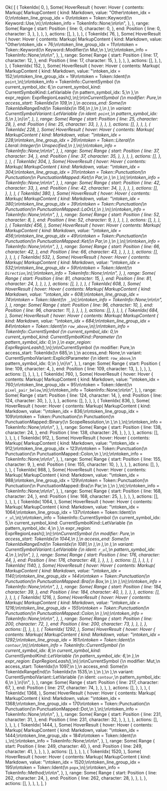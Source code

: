 Ok(
    [
        (
            TokenIdx(
                0,
            ),
            Some(
                HoverResult {
                    hover: Hover {
                        contents: Markup(
                            MarkupContent {
                                kind: Markdown,
                                value: "Other\ntoken_idx = 0;\n\ntoken_line_group_idx = 0\n\ntoken = Token::Keyword(\n    Keyword::Use,\n);\n\ntoken_info = TokenInfo::None;\n\n\n",
                            },
                        ),
                        range: Some(
                            Range {
                                start: Position {
                                    line: 0,
                                    character: 0,
                                },
                                end: Position {
                                    line: 0,
                                    character: 3,
                                },
                            },
                        ),
                    },
                    actions: [],
                },
            ),
        ),
        (
            TokenIdx(
                76,
            ),
            Some(
                HoverResult {
                    hover: Hover {
                        contents: Markup(
                            MarkupContent {
                                kind: Markdown,
                                value: "Other\ntoken_idx = 76;\n\ntoken_line_group_idx = 11\n\ntoken = Token::Keyword(\n    Keyword::Modifier(\n        Mut,\n    ),\n);\n\ntoken_info = TokenInfo::None;\n\n\n",
                            },
                        ),
                        range: Some(
                            Range {
                                start: Position {
                                    line: 17,
                                    character: 12,
                                },
                                end: Position {
                                    line: 17,
                                    character: 15,
                                },
                            },
                        ),
                    },
                    actions: [],
                },
            ),
        ),
        (
            TokenIdx(
                152,
            ),
            Some(
                HoverResult {
                    hover: Hover {
                        contents: Markup(
                            MarkupContent {
                                kind: Markdown,
                                value: "\ntoken_idx = 152;\n\ntoken_line_group_idx = 19\n\ntoken = Token::Ident(\n    `point`,\n);\n\ntoken_info = TokenInfo::CurrentSymbol {\n    current_symbol_idx: 6,\n    current_symbol_kind: CurrentSymbolKind::LetVariable {\n        pattern_symbol_idx: 5,\n    },\n    expr_region: ExprRegionLeash(_),\n};\n\nCurrentSymbol {\n    modifier: Pure,\n    access_start: TokenIdx(\n        109,\n    ),\n    access_end: Some(\n        TokenIdxRangeEnd(\n            TokenIdx(\n                156,\n            ),\n        ),\n    ),\n    variant: CurrentSymbolVariant::LetVariable {\n        ident: `point`,\n        pattern_symbol_idx: 5,\n    },\n}\n",
                            },
                        ),
                        range: Some(
                            Range {
                                start: Position {
                                    line: 25,
                                    character: 28,
                                },
                                end: Position {
                                    line: 25,
                                    character: 33,
                                },
                            },
                        ),
                    },
                    actions: [],
                },
            ),
        ),
        (
            TokenIdx(
                228,
            ),
            Some(
                HoverResult {
                    hover: Hover {
                        contents: Markup(
                            MarkupContent {
                                kind: Markdown,
                                value: "\ntoken_idx = 228;\n\ntoken_line_group_idx = 26\n\ntoken = Token::Literal(\n    Literal::Integer(\n        Unspecified,\n    ),\n);\n\ntoken_info = TokenInfo::None;\n\n\n",
                            },
                        ),
                        range: Some(
                            Range {
                                start: Position {
                                    line: 37,
                                    character: 34,
                                },
                                end: Position {
                                    line: 37,
                                    character: 35,
                                },
                            },
                        ),
                    },
                    actions: [],
                },
            ),
        ),
        (
            TokenIdx(
                304,
            ),
            Some(
                HoverResult {
                    hover: Hover {
                        contents: Markup(
                            MarkupContent {
                                kind: Markdown,
                                value: "\ntoken_idx = 304;\n\ntoken_line_group_idx = 31\n\ntoken = Token::Punctuation(\n    Punctuation(\n        PunctuationMapped::Ket(\n            Par,\n        ),\n    ),\n);\n\ntoken_info = TokenInfo::None;\n\n\n",
                            },
                        ),
                        range: Some(
                            Range {
                                start: Position {
                                    line: 42,
                                    character: 33,
                                },
                                end: Position {
                                    line: 42,
                                    character: 34,
                                },
                            },
                        ),
                    },
                    actions: [],
                },
            ),
        ),
        (
            TokenIdx(
                380,
            ),
            Some(
                HoverResult {
                    hover: Hover {
                        contents: Markup(
                            MarkupContent {
                                kind: Markdown,
                                value: "\ntoken_idx = 380;\n\ntoken_line_group_idx = 39\n\ntoken = Token::Punctuation(\n    Punctuation(\n        PunctuationMapped::LaOrLt,\n    ),\n);\n\ntoken_info = TokenInfo::None;\n\n\n",
                            },
                        ),
                        range: Some(
                            Range {
                                start: Position {
                                    line: 52,
                                    character: 8,
                                },
                                end: Position {
                                    line: 52,
                                    character: 9,
                                },
                            },
                        ),
                    },
                    actions: [],
                },
            ),
        ),
        (
            TokenIdx(
                456,
            ),
            Some(
                HoverResult {
                    hover: Hover {
                        contents: Markup(
                            MarkupContent {
                                kind: Markdown,
                                value: "\ntoken_idx = 456;\n\ntoken_line_group_idx = 49\n\ntoken = Token::Punctuation(\n    Punctuation(\n        PunctuationMapped::Ket(\n            Par,\n        ),\n    ),\n);\n\ntoken_info = TokenInfo::None;\n\n\n",
                            },
                        ),
                        range: Some(
                            Range {
                                start: Position {
                                    line: 66,
                                    character: 42,
                                },
                                end: Position {
                                    line: 66,
                                    character: 43,
                                },
                            },
                        ),
                    },
                    actions: [],
                },
            ),
        ),
        (
            TokenIdx(
                532,
            ),
            Some(
                HoverResult {
                    hover: Hover {
                        contents: Markup(
                            MarkupContent {
                                kind: Markdown,
                                value: "\ntoken_idx = 532;\n\ntoken_line_group_idx = 59\n\ntoken = Token::Ident(\n    `Direction`,\n);\n\ntoken_info = TokenInfo::None;\n\n\n",
                            },
                        ),
                        range: Some(
                            Range {
                                start: Position {
                                    line: 81,
                                    character: 15,
                                },
                                end: Position {
                                    line: 81,
                                    character: 24,
                                },
                            },
                        ),
                    },
                    actions: [],
                },
            ),
        ),
        (
            TokenIdx(
                608,
            ),
            Some(
                HoverResult {
                    hover: Hover {
                        contents: Markup(
                            MarkupContent {
                                kind: Markdown,
                                value: "\ntoken_idx = 608;\n\ntoken_line_group_idx = 74\n\ntoken = Token::Ident(\n    `_`,\n);\n\ntoken_info = TokenInfo::None;\n\n\n",
                            },
                        ),
                        range: Some(
                            Range {
                                start: Position {
                                    line: 96,
                                    character: 10,
                                },
                                end: Position {
                                    line: 96,
                                    character: 11,
                                },
                            },
                        ),
                    },
                    actions: [],
                },
            ),
        ),
        (
            TokenIdx(
                684,
            ),
            Some(
                HoverResult {
                    hover: Hover {
                        contents: Markup(
                            MarkupContent {
                                kind: Markdown,
                                value: "\ntoken_idx = 684;\n\ntoken_line_group_idx = 84\n\ntoken = Token::Ident(\n    `row_above`,\n);\n\ntoken_info = TokenInfo::CurrentSymbol {\n    current_symbol_idx: 0,\n    current_symbol_kind: CurrentSymbolKind::Parameter {\n        pattern_symbol_idx: 0,\n    },\n    expr_region: ExprRegionLeash(_),\n};\n\nCurrentSymbol {\n    modifier: Pure,\n    access_start: TokenIdx(\n        685,\n    ),\n    access_end: None,\n    variant: CurrentSymbolVariant::ExplicitParameter {\n        ident: `row_above`,\n        pattern_symbol_idx: 0,\n    },\n}\n",
                            },
                        ),
                        range: Some(
                            Range {
                                start: Position {
                                    line: 109,
                                    character: 4,
                                },
                                end: Position {
                                    line: 109,
                                    character: 13,
                                },
                            },
                        ),
                    },
                    actions: [],
                },
            ),
        ),
        (
            TokenIdx(
                760,
            ),
            Some(
                HoverResult {
                    hover: Hover {
                        contents: Markup(
                            MarkupContent {
                                kind: Markdown,
                                value: "\ntoken_idx = 760;\n\ntoken_line_group_idx = 95\n\ntoken = Token::Ident(\n    `pixel_pair_below`,\n);\n\ntoken_info = TokenInfo::None;\n\n\n",
                            },
                        ),
                        range: Some(
                            Range {
                                start: Position {
                                    line: 124,
                                    character: 14,
                                },
                                end: Position {
                                    line: 124,
                                    character: 30,
                                },
                            },
                        ),
                    },
                    actions: [],
                },
            ),
        ),
        (
            TokenIdx(
                836,
            ),
            Some(
                HoverResult {
                    hover: Hover {
                        contents: Markup(
                            MarkupContent {
                                kind: Markdown,
                                value: "\ntoken_idx = 836;\n\ntoken_line_group_idx = 109\n\ntoken = Token::Punctuation(\n    Punctuation(\n        PunctuationMapped::Binary(\n            ScopeResolution,\n        ),\n    ),\n);\n\ntoken_info = TokenInfo::None;\n\n\n",
                            },
                        ),
                        range: Some(
                            Range {
                                start: Position {
                                    line: 138,
                                    character: 24,
                                },
                                end: Position {
                                    line: 138,
                                    character: 26,
                                },
                            },
                        ),
                    },
                    actions: [],
                },
            ),
        ),
        (
            TokenIdx(
                912,
            ),
            Some(
                HoverResult {
                    hover: Hover {
                        contents: Markup(
                            MarkupContent {
                                kind: Markdown,
                                value: "\ntoken_idx = 912;\n\ntoken_line_group_idx = 123\n\ntoken = Token::Punctuation(\n    Punctuation(\n        PunctuationMapped::Colon,\n    ),\n);\n\ntoken_info = TokenInfo::None;\n\n\n",
                            },
                        ),
                        range: Some(
                            Range {
                                start: Position {
                                    line: 155,
                                    character: 9,
                                },
                                end: Position {
                                    line: 155,
                                    character: 10,
                                },
                            },
                        ),
                    },
                    actions: [],
                },
            ),
        ),
        (
            TokenIdx(
                988,
            ),
            Some(
                HoverResult {
                    hover: Hover {
                        contents: Markup(
                            MarkupContent {
                                kind: Markdown,
                                value: "\ntoken_idx = 988;\n\ntoken_line_group_idx = 129\n\ntoken = Token::Punctuation(\n    Punctuation(\n        PunctuationMapped::Bra(\n            Par,\n        ),\n    ),\n);\n\ntoken_info = TokenInfo::None;\n\n\n",
                            },
                        ),
                        range: Some(
                            Range {
                                start: Position {
                                    line: 168,
                                    character: 24,
                                },
                                end: Position {
                                    line: 168,
                                    character: 25,
                                },
                            },
                        ),
                    },
                    actions: [],
                },
            ),
        ),
        (
            TokenIdx(
                1064,
            ),
            Some(
                HoverResult {
                    hover: Hover {
                        contents: Markup(
                            MarkupContent {
                                kind: Markdown,
                                value: "\ntoken_idx = 1064;\n\ntoken_line_group_idx = 137\n\ntoken = Token::Ident(\n    `r_ul`,\n);\n\ntoken_info = TokenInfo::CurrentSymbol {\n    current_symbol_idx: 5,\n    current_symbol_kind: CurrentSymbolKind::LetVariable {\n        pattern_symbol_idx: 4,\n    },\n    expr_region: ExprRegionLeash(_),\n};\n\nCurrentSymbol {\n    modifier: Pure,\n    access_start: TokenIdx(\n        1044,\n    ),\n    access_end: Some(\n        TokenIdxRangeEnd(\n            TokenIdx(\n                1081,\n            ),\n        ),\n    ),\n    variant: CurrentSymbolVariant::LetVariable {\n        ident: `r_ul`,\n        pattern_symbol_idx: 4,\n    },\n}\n",
                            },
                        ),
                        range: Some(
                            Range {
                                start: Position {
                                    line: 176,
                                    character: 44,
                                },
                                end: Position {
                                    line: 176,
                                    character: 48,
                                },
                            },
                        ),
                    },
                    actions: [],
                },
            ),
        ),
        (
            TokenIdx(
                1140,
            ),
            Some(
                HoverResult {
                    hover: Hover {
                        contents: Markup(
                            MarkupContent {
                                kind: Markdown,
                                value: "\ntoken_idx = 1140;\n\ntoken_line_group_idx = 144\n\ntoken = Token::Punctuation(\n    Punctuation(\n        PunctuationMapped::Bra(\n            Box,\n        ),\n    ),\n);\n\ntoken_info = TokenInfo::None;\n\n\n",
                            },
                        ),
                        range: Some(
                            Range {
                                start: Position {
                                    line: 184,
                                    character: 39,
                                },
                                end: Position {
                                    line: 184,
                                    character: 40,
                                },
                            },
                        ),
                    },
                    actions: [],
                },
            ),
        ),
        (
            TokenIdx(
                1216,
            ),
            Some(
                HoverResult {
                    hover: Hover {
                        contents: Markup(
                            MarkupContent {
                                kind: Markdown,
                                value: "\ntoken_idx = 1216;\n\ntoken_line_group_idx = 155\n\ntoken = Token::Punctuation(\n    Punctuation(\n        PunctuationMapped::Colon,\n    ),\n);\n\ntoken_info = TokenInfo::None;\n\n\n",
                            },
                        ),
                        range: Some(
                            Range {
                                start: Position {
                                    line: 200,
                                    character: 72,
                                },
                                end: Position {
                                    line: 200,
                                    character: 73,
                                },
                            },
                        ),
                    },
                    actions: [],
                },
            ),
        ),
        (
            TokenIdx(
                1292,
            ),
            Some(
                HoverResult {
                    hover: Hover {
                        contents: Markup(
                            MarkupContent {
                                kind: Markdown,
                                value: "\ntoken_idx = 1292;\n\ntoken_line_group_idx = 161\n\ntoken = Token::Ident(\n    `contour`,\n);\n\ntoken_info = TokenInfo::CurrentSymbol {\n    current_symbol_idx: 8,\n    current_symbol_kind: CurrentSymbolKind::LetVariable {\n        pattern_symbol_idx: 6,\n    },\n    expr_region: ExprRegionLeash(_),\n};\n\nCurrentSymbol {\n    modifier: Mut,\n    access_start: TokenIdx(\n        1097,\n    ),\n    access_end: Some(\n        TokenIdxRangeEnd(\n            TokenIdx(\n                1535,\n            ),\n        ),\n    ),\n    variant: CurrentSymbolVariant::LetVariable {\n        ident: `contour`,\n        pattern_symbol_idx: 6,\n    },\n}\n",
                            },
                        ),
                        range: Some(
                            Range {
                                start: Position {
                                    line: 217,
                                    character: 67,
                                },
                                end: Position {
                                    line: 217,
                                    character: 74,
                                },
                            },
                        ),
                    },
                    actions: [],
                },
            ),
        ),
        (
            TokenIdx(
                1368,
            ),
            Some(
                HoverResult {
                    hover: Hover {
                        contents: Markup(
                            MarkupContent {
                                kind: Markdown,
                                value: "\ntoken_idx = 1368;\n\ntoken_line_group_idx = 170\n\ntoken = Token::Punctuation(\n    Punctuation(\n        PunctuationMapped::Dot,\n    ),\n);\n\ntoken_info = TokenInfo::None;\n\n\n",
                            },
                        ),
                        range: Some(
                            Range {
                                start: Position {
                                    line: 231,
                                    character: 31,
                                },
                                end: Position {
                                    line: 231,
                                    character: 32,
                                },
                            },
                        ),
                    },
                    actions: [],
                },
            ),
        ),
        (
            TokenIdx(
                1444,
            ),
            Some(
                HoverResult {
                    hover: Hover {
                        contents: Markup(
                            MarkupContent {
                                kind: Markdown,
                                value: "\ntoken_idx = 1444;\n\ntoken_line_group_idx = 184\n\ntoken = Token::Ident(\n    `i`,\n);\n\ntoken_info = TokenInfo::None;\n\n\n",
                            },
                        ),
                        range: Some(
                            Range {
                                start: Position {
                                    line: 249,
                                    character: 40,
                                },
                                end: Position {
                                    line: 249,
                                    character: 41,
                                },
                            },
                        ),
                    },
                    actions: [],
                },
            ),
        ),
        (
            TokenIdx(
                1520,
            ),
            Some(
                HoverResult {
                    hover: Hover {
                        contents: Markup(
                            MarkupContent {
                                kind: Markdown,
                                value: "\ntoken_idx = 1520;\n\ntoken_line_group_idx = 195\n\ntoken = Token::Ident(\n    `popx`,\n);\n\ntoken_info = TokenInfo::Method;\n\n\n",
                            },
                        ),
                        range: Some(
                            Range {
                                start: Position {
                                    line: 262,
                                    character: 24,
                                },
                                end: Position {
                                    line: 262,
                                    character: 28,
                                },
                            },
                        ),
                    },
                    actions: [],
                },
            ),
        ),
    ],
)